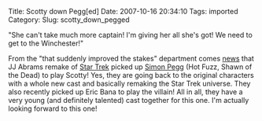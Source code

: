 Title: Scotty down Pegg[ed]
Date: 2007-10-16 20:34:10
Tags: imported
Category: 
Slug: scotty_down_pegged

"She can't take much more captain! I'm giving her all she's got!  We need to get to the Winchester!"

From the "that suddenly improved the stakes" department comes <a href="http://www.firstshowing.net/2007/10/11/no-way-simon-pegg-is-scotty-in-star-trek/">news</a> that JJ Abrams remake of <a href="http://www.imdb.com/title/tt0796366/">Star Trek</a> picked up <a href="http://www.imdb.com/name/nm0670408/">Simon Pegg</a> (Hot Fuzz, Shawn of the Dead) to play Scotty!  Yes, they are going back to the original characters with a whole new cast and basically remaking the Star Trek universe.  They also recently picked up Eric Bana to play the villain!  All in all, they have a very young (and definitely talented) cast together for this one.  I'm actually looking forward to this one!
